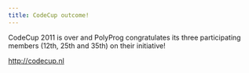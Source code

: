 ```yaml
---
title: CodeCup outcome!
---
```


CodeCup 2011 is over and PolyProg congratulates its three participating members (12th, 25th and 35th) on their initiative!
 
http://codecup.nl
